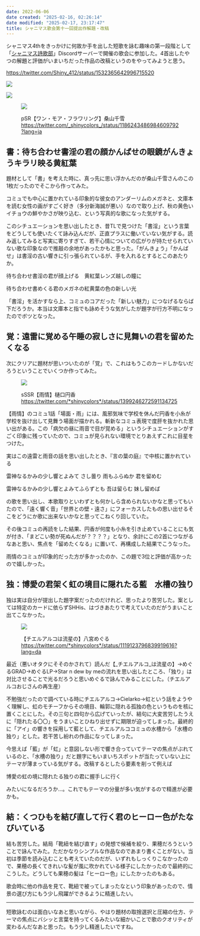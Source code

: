 ```yaml
---
date: 2022-06-06
date created: "2025-02-16, 02:26:14"
date modified: "2025-02-17, 23:17:47"
title: シャニマス歌会第十一回提出作解題・改稿
---
```


シャニマス4thをきっかけに何故か手を出した短歌を詠む趣味の第一段階として「[シャニマス詩歌部](https://twitter.com/Shiny_412)」Discordサーバーで開催の歌会に参加した。4首出したやつの解題と評価がいまいちだった作品の改稿というのをやってみようと思う。

https://twitter.com/Shiny_412/status/1532365642996715520

![](/content/posts/2022-06-06-%E3%82%B7%E3%83%A3%E3%83%8B%E3%83%9E%E3%82%B9%E6%AD%8C%E4%BC%9A%E7%AC%AC%E5%8D%81%E4%B8%80%E5%9B%9E%E6%8F%90%E5%87%BA%E4%BD%9C%E8%A7%A3%E9%A1%8C%E3%83%BB%E6%94%B9%E7%A8%BF/55a04612035ec72c821ef31a4fecf9185911e3ee.png)

![](/content/posts/2022-06-06-%E3%82%B7%E3%83%A3%E3%83%8B%E3%83%9E%E3%82%B9%E6%AD%8C%E4%BC%9A%E7%AC%AC%E5%8D%81%E4%B8%80%E5%9B%9E%E6%8F%90%E5%87%BA%E4%BD%9C%E8%A7%A3%E9%A1%8C%E3%83%BB%E6%94%B9%E7%A8%BF/223b49693ba3e8ddcf31444bbf5f6d0f965defba.png)

<figure>

![](/content/posts/2022-06-06-%E3%82%B7%E3%83%A3%E3%83%8B%E3%83%9E%E3%82%B9%E6%AD%8C%E4%BC%9A%E7%AC%AC%E5%8D%81%E4%B8%80%E5%9B%9E%E6%8F%90%E5%87%BA%E4%BD%9C%E8%A7%A3%E9%A1%8C%E3%83%BB%E6%94%B9%E7%A8%BF/9de3d5e7d00a2fadd9cc7b132893356beb18227a.png)

<figcaption>

pSR【ワン・モア・フラワリング】桑山千雪  
<https://twitter.com/_shinycolors_/status/1186243486984609792?lang=ja>

</figcaption>

</figure>

## 書：待ち合わせ書淫の君の顔かんばせの眼鏡がんきょうキラリ映る黄紅葉

題材として「書」を考えた時に、真っ先に思い浮かんだのが桑山千雪さんのこの1枚だったのでそこから作ってみた。

コミュでも中心に置かれている印象的な彼女のアンダーリムのメガネと、文庫本を読む女性の画がすごく好き（多分新海誠が悪い）なので取り上げ、秋の黄色いイチョウの鮮やかさが映り込む、という写真的な歌になった気がする。

このシチュエーションを思い出したとき、昔TLで見つけた「書淫」という言葉をどうしても使いたくて詠み込んだが、正直プラスに働いていない気がする。読み返してみると写実に寄りすぎて、若干心情についての広がりが持たせられていない歌な印象なので推敲の余地があったかもと思った。「がんきょう」「かんばせ」は書淫の古い響きに引っ張られているが、手を入れるとするとこのあたりか。

待ち合わせ書淫の君が顔上げる　黄紅葉レンズ越しの瞳に

待ち合わせ書めくる君のメガネの紅黄葉の色の新しい光　

「書淫」を活かすなら上、コミュのコアだった「新しい魅力」につなげるならば下だろうか。本当は文庫本と指でも詠めそうな気がしたが題字が行方不明になったのでボツとなった。

## 覚：遠雷に覚める午睡の寂しさに見舞いの君を留めたくなる

次にクリアに題材が思いついたのが「覚」で、これはもうこのカードしかないだろうということでいくつか作ってみた。

<figure>

![](/content/posts/2022-06-06-%E3%82%B7%E3%83%A3%E3%83%8B%E3%83%9E%E3%82%B9%E6%AD%8C%E4%BC%9A%E7%AC%AC%E5%8D%81%E4%B8%80%E5%9B%9E%E6%8F%90%E5%87%BA%E4%BD%9C%E8%A7%A3%E9%A1%8C%E3%83%BB%E6%94%B9%E7%A8%BF/31001f5b0a701b820ad3a57f3e24803e8cad70b8.png)

<figcaption>

sSSR【雨情】樋口円香  
https://twitter.com/*shinycolors*/status/1399246272591134725

</figcaption>

</figure>

【雨情】のコミュ1話「場面・雨」には、風邪気味で学校を休んだ円香を小糸が学校を抜け出して見舞う場面が描かれる。斬新なコミュ表現で度肝を抜かれた思い出がある。この「病欠の昼に雨音で目が覚める」というシチュエーションがすごく印象に残っていたので、コミュが見られない環境でとりあえずこれに目星をつけた。

実はこの遠雷と雨音の話を思い出したとき、『言の葉の庭』で中核に置かれている

雷神なるかみの少し響とよみて さし曇り 雨もふらぬか 君を留めむ

雷神なるかみの少し響とよみてふらずとも 吾は留らむ 妹し留めば

の歌を思い出し、本歌取りといわずとも何かしら含められないかなと思ってもいたので、「遠く響く音」「世界との壁・遠さ」にフォーカスしたもの思い出せるそこをどうにか歌に出来ないかなと思ってこねくり回していた。

その後コミュの再読をした結果、円香が何度も小糸を引き止めていることにも気が付き、「まどこい勢が死ぬんだが？？？？」となり、余計にこの2首につながるなあと思い、焦点を「留めたくなる」に置いて、再構成した結果でこうなった。

雨情のコミュが印象的だった方が多かったのか、この題で3位と評価が高かったので嬉しかった。

## 独：博愛の君架く虹の境目に隠れたる藍　水槽の独り

独は実は自分が提出した題字案だったのだけれど、思ったより苦労した。案としては特定のカードに依らずSHHis、はづきあたりで考えていたのだがうまいこと出てこなかった。

<figure>

![](content/posts/2022-06-06-%E3%82%B7%E3%83%A3%E3%83%8B%E3%83%9E%E3%82%B9%E6%AD%8C%E4%BC%9A%E7%AC%AC%E5%8D%81%E4%B8%80%E5%9B%9E%E6%8F%90%E5%87%BA%E4%BD%9C%E8%A7%A3%E9%A1%8C%E3%83%BB%E6%94%B9%E7%A8%BF/c0600cc93be3240ad8d97aafa61880c04f94ef94.png)

<figcaption>

【チエルアルコは流星の】八宮めぐる  
https://twitter.com/*shinycolors*/status/1119123796839919616?lang=da

</figcaption>

</figure>

最近（悪いオタクにそそのかされて）読んだ【\_チエルアルコ_は流星の】→めぐるGRAD→めぐるLP→Star n dew by meの流れを思い出したところ、「独り」は対比させることで光るだろうと思いめぐるで詠んでみることにした。（チエルアルコおじさんの再生産）

不勉強だったので調べている時にチエルアルコ→Cielarko→虹という話をようやく理解し、虹のモチーフからその境目、輪郭に隠れる孤独の色というものを核に置くことにした。その三句と四句から広げていったが、結句に大変苦労したうえに「隠れたる〇〇」をうまいことひねり出せずに期限が迫ってしまった。最終的に「アイ」の響きを採用して藍として、チエルアルココミュの水槽から「水槽の独り」とした。若干苦し紛れの作品になってしまった。

今思えば「藍」が「虹」と意図しない形で響き合っていてテーマの焦点がぶれているのと、「水槽の独り」だと題字にもいまいちスポットが当たっていない上にテーマが薄まっている気がする。改稿するとしたら要素を削って例えば

博愛の虹の境に隠れたる独りの君に握手しに行く

みたいになるだろうか...。これでもテーマの分量が多い気がするので精進が必要かも。

## 結：くつひもを結び直して行く君のヒーロー色がたなびいている

結も苦労した。結局「靴紐を結び直す」の発想で候補を絞り、果穂だろうということで詠んでみた。ただかなりシンプルな作品なのであまり書くことがない。当初は季節を読み込むことも考えていたのだが、いずれもしっくりこなかったので、果穂の長くてきれいな髪が風に吹かれている様子にしたかったので最終的にこうした。どうしても果穂の髪は「ヒーロー色」にしたかったのもある。

歌会時に他の作品を見て、靴紐で被ってしまったなという印象があったので、情景の選び方にもう少し飛躍ができるように精進したい。

------------------------------------------------------------------------

短歌詠むのは面白いなあと思いながら、やはり題材の取捨選択と圧縮の仕方、テーマの焦点にバシッと言葉を持ってくるみたいな細かいことで歌のクオリティが変わるんだなあと思った。もう少し精進したいですね。

